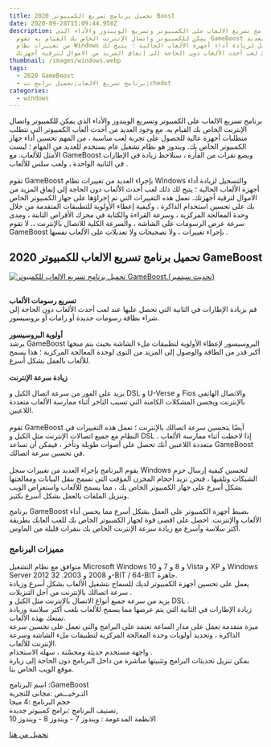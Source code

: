 ```yaml
---
title: تحميل برنامج تسريع الكمبيوتر 2020 Boost
date: 2020-09-28T15:09:44.958Z
description: برنامج تسريع الالعاب على الكمبيوتر وتسريع الويندوز والأداء الذي
  يمكن للكمبيوتر واتصال الإنترنت الخاص بك القيام به تقوم GameBoost بإجراء العديد
  من تغييرات نظام Windows والتسجيل لزيادة أداء أجهزة الألعاب الحالية ؛ يتيح لك
  ذلك لعب أحدث الألعاب دون الحاجة إلى إنفاق المزيد من الاموال لترقية أجهزتك
thumbnail: /images/windows.webp
tags:
  - 2020 GameBoost
  - برنامج تسريع الالعاب;تحميل برامج نت;chedot
categories:
  - windows
---
```

<!--StartFragment-->

برنامج تسريع الالعاب على الكمبيوتر وتسريع الويندوز والأداء الذي يمكن للكمبيوتر واتصال الإنترنت الخاص بك القيام به. مع وجود العديد من أحدث ألعاب الكمبيوتر التي تتطلب متطلبات أجهزة عالية للحصول على تجربة لعب مناسبة ، من المهم تحسين أداء جهاز الكمبيوتر الخاص بك. ويندوز هو نظام تشغيل عام يستخدم للعديد من المهام ؛ ليست الأمثل للألعاب. مع GameBoost وبضع نقرات من الفأرة ، ستلاحظ زيادة في الإطارات في الثانية الواحدة ، ولعب سلس للألعاب .\
\
تقوم GameBoost بإجراء العديد من تغييرات نظام Windows والتسجيل لزيادة أداء أجهزة الألعاب الحالية ؛ يتيح لك ذلك لعب أحدث الألعاب دون الحاجة إلى إنفاق المزيد من الاموال لترقية أجهزتك. تعمل هذه التغييرات التي تم إجراؤها على جهاز الكمبيوتر الخاص بك على تحسين استخدام الذاكرة ، وكيفية إعطاء الأولوية للتطبيقات المتقدمة من خلال وحدة المعالجة المركزية ، وسرعة القراءة والكتابة في محرك الأقراص الثابتة ، ومدى سرعة عرض الرسومات على الشاشة ، والسرعة الكلية للاتصال بالإنترنت ،. لا تقوم GameBoost بإجراء تغييرات ، ولا تصحيحات ولا تعديلات على الألعاب نفسها .

## تحميل برنامج تسريع الالعاب للكمبيوتر 2020 GameBoost

[![تحميل برنامج تسريع الالعاب للكمبيوتر GameBoost.(تحديث سبتمبر) ](https://1.bp.blogspot.com/-N_eqOk-PEaA/XWzork333PI/AAAAAAAADaU/MBQexsuU6o0x5Hn7G6ARrQCMYTN5IE1kACLcBGAs/s640/games.jpg "تحميل برنامج تسريع الالعاب للكمبيوتر GameBoost.(تحديث سبتمبر) ")](https://1.bp.blogspot.com/-N_eqOk-PEaA/XWzork333PI/AAAAAAAADaU/MBQexsuU6o0x5Hn7G6ARrQCMYTN5IE1kACLcBGAs/s1600/games.jpg)

\
**تسريع رسومات الألعاب**\
قم بزيادة الإطارات في الثانية التي تحصل عليها عند لعب أحدث الألعاب دون الحاجة إلى شراء بطاقة رسومات جديدة أو رامات أو بروسيسور.\
\
**أولوية البروسيسور**\
يرشد GameBoost البروسيسور لإعطاء الأولوية لتطبيقات ملء الشاشة بحيث يتم منحها أكبر قدر من الطاقة والوصول إلى المزيد من النوى لوحدة المعالجة المركزية ؛ هذا يسمح للألعاب بالعمل بشكل أسرع.\
\
**زيادة سرعة الإنترنت**

يزيد على الفور من سرعة اتصال الكبل و DSL و U-Verse و Fios والاتصال الهاتفي بالإنترنت ويحسن المشكلات الكامنة التي تسبب التأخر أثناء ممارسة الألعاب متعددة اللاعبين.\
\
تقوم GameBoost أيضًا بتحسين سرعة اتصالك بالإنترنت ؛ تعمل هذه التغييرات في النظام مع جميع اتصالات الإنترنت مثل الكبل و DSL . إذا لاحظت أثناء ممارسة الألعاب متعددة اللاعبين أنك تحصل على أصوات طويلة وتأخر ، فيمكن أن تساعد GameBoost في تحسين سرعة اتصالك.\
\
يقوم البرنامج بإجراء العديد من تغييرات سجل Windows لتحسين كيفية إرسال حزم الشبكات وتلقيها ، فنحن نزيد أحجام المخزن المؤقت التي تسمح بنقل البيانات ومعالجتها بشكل أسرع على جهاز الكمبيوتر الخاص بك ، مما يسمح للألعاب واستعراض الويب وتنزيل الملفات بالعمل بشكل أسرع بكثير.

برنامج GameBoost بضبط أجهزة الكمبيوتر على العمل بشكل أسرع مما يحسن أداء الألعاب والإنترنت. احصل على اقصى قوة لجهاز الكمبيوتر الخاص بك للعب ألعابك بطريقة أكثر سلاسة وأسرع مع زيادة سرعة الإنترنت الخاص بك بنقرات قليلة من الماوس.

### مميزات البرنامج

متوافق مع نظام التشغيل Microsoft Windows 10 و 8 و 7 و Vista و XP و Windows Server 2012 و 2008 و 2003. 32-BIT / 64-BIT جاهزة.\
يعمل على تحسين أجهزة الكمبيوتر لديك للسماح بتشغيل الألعاب بشكل أسرع وزيادة سرعة اتصالك بالإنترنت من أجل التنزيلات .\
يزيد من سرعة جميع أنواع الاتصال بالإنترنت مثل الكبل و DSL .\
زيادة الإطارات في الثانية التي يتم عرضها مما يسمح للألعاب بلعب أكثر سلاسة وزيادة تمتعك بهذه الألعاب.\
ميزة متقدمة تعمل على مدار الساعة تعتمد على البرامج والتي تعمل على تحسين سرعة الذاكرة ، وتحديد أولويات وحدة المعالجة المركزية لتطبيقات ملء الشاشة وسرعة الإنترنت للألعاب.\
واجهة مستخدم حديثة ومحسّنة ، سهلة الاستخدام .\
يمكن تنزيل تحديثات البرامج وتثبيتها مباشرة من داخل البرنامج دون الحاجة إلى زيارة موقع الويب الخاص بنا.



اسم البرنامج :GameBoost\
التـرخيـــص :مجانى للتجربة\
حجم البرنامج :4 ميجا\
تصنيف البرنامج :برامج كمبيوتر جديدة,\
الانظمة المدعومة : ويندوز 7 - ويندوز 8 - ويندوز 10

[تحميل من هنا](http://www.pgware.com/downloads/gameboost.exe)

<!--EndFragment-->